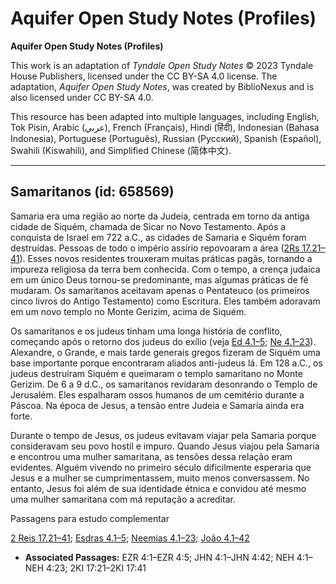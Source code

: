 # Aquifer Open Study Notes (Profiles)

**Aquifer Open Study Notes (Profiles)**

This work is an adaptation of *Tyndale Open Study Notes* © 2023 Tyndale House Publishers, licensed under the CC BY\-SA 4\.0 license. The adaptation, *Aquifer Open Study Notes*, was created by BiblioNexus and is also licensed under CC BY\-SA 4\.0\.

This resource has been adapted into multiple languages, including English, Tok Pisin, Arabic (عربي), French (Français), Hindi (हिंदी), Indonesian (Bahasa Indonesia), Portuguese (Português), Russian (Русский), Spanish (Español), Swahili (Kiswahili), and Simplified Chinese (简体中文).



--------------------------------

## Samaritanos (id: 658569)

Samaria era uma região ao norte da Judeia, centrada em torno da antiga cidade de Siquém, chamada de Sicar no Novo Testamento. Após a conquista de Israel em 722 a.C., as cidades de Samaria e Siquém foram destruídas. Pessoas de todo o império assírio repovoaram a área ([2Rs 17\.21–41](https://ref.ly/2Kgs17:21-2Kgs17:41)). Esses novos residentes trouxeram muitas práticas pagãs, tornando a impureza religiosa da terra bem conhecida. Com o tempo, a crença judaica em um único Deus tornou\-se predominante, mas algumas práticas de fé mudaram. Os samaritanos aceitavam apenas o Pentateuco (os primeiros cinco livros do Antigo Testamento) como Escritura. Eles também adoravam em um novo templo no Monte Gerizim, acima de Siquém.

Os samaritanos e os judeus tinham uma longa história de conflito, começando após o retorno dos judeus do exílio (veja [Ed 4\.1–5](https://ref.ly/Ezra4:1-Ezra4:5); [Ne 4\.1–23](https://ref.ly/Neh4:1-Neh4:23)). Alexandre, o Grande, e mais tarde generais gregos fizeram de Siquém uma base importante porque encontraram aliados anti\-judeus lá. Em 128 a.C., os judeus destruíram Siquém e queimaram o templo samaritano no Monte Gerizim. De 6 a 9 d.C., os samaritanos revidaram desonrando o Templo de Jerusalém. Eles espalharam ossos humanos de um cemitério durante a Páscoa. Na época de Jesus, a tensão entre Judeia e Samaria ainda era forte.

Durante o tempo de Jesus, os judeus evitavam viajar pela Samaria porque consideravam seu povo hostil e impuro. Quando Jesus viajou pela Samaria e encontrou uma mulher samaritana, as tensões dessa relação eram evidentes. Alguém vivendo no primeiro século dificilmente esperaria que Jesus e a mulher se cumprimentassem, muito menos conversassem. No entanto, Jesus foi além de sua identidade étnica e convidou até mesmo uma mulher samaritana com má reputação a acreditar.

Passagens para estudo complementar

[2 Reis 17\.21–41](https://ref.ly/2Kgs17:21-2Kgs17:41); [Esdras 4\.1–5](https://ref.ly/Ezra4:1-Ezra4:5); [Neemias 4\.1–23](https://ref.ly/Neh4:1-Neh4:23); [João 4\.1–42](https://ref.ly/John4:1-John4:42)

* **Associated Passages:** EZR 4:1–EZR 4:5; JHN 4:1–JHN 4:42; NEH 4:1–NEH 4:23; 2KI 17:21–2KI 17:41


